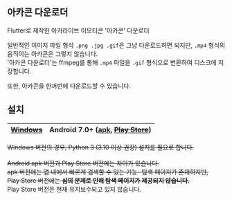 <p align="center">
<!--   <img alt="Screenshot" src="image.png" width="200" /> -->
  <h2>아카콘 다운로더</h2>
</p>

Flutter로 제작한 아카라이브 이모티콘 '아카콘' 다운로더<br>

일반적인 이미지 파일 형식 `.png .jpg .gif`은 그냥 다운로드하면 되지만, `.mp4` 형식의 움직이는 아카콘은 그렇지 않습니다.<br>
'아카콘 다운로더'는 ffmpeg를 통해 `.mp4` 파일을 `.gif` 형식으로 변환하여 디스크에 저장합니다.<br>

또한, 아카콘을 한꺼번에 다운로드할 수 있습니다.

## 설치
[~~Windows~~](https://github.com/ppaka/arcacon_downloader/releases/latest/download/Windows.zip) | Android 7.0+ ([apk](https://github.com/ppaka/arcacon_downloader/releases/latest/download/app-release.apk), [~~Play Store~~](https://play.google.com/store/apps/details?id=com.ppaka.ArcaconDownloader)) |
| ------------- | ------------- | 

~~Windows 버전의 경우, Python 3 (3.10 이상 권장) 설치를 필요로 합니다.~~<br><br>
~~Android apk 버전과 Play Store 버전에는 차이가 있습니다.<br>~~
~~apk 버전에는 앱 내에서 빠르게 검색할 수 있는 기능- 탐색 페이지가 존재하지만,<br>~~
~~Play Store 버전에는 <b>심의 문제로 인해 탐색 페이지가 제공되지 않습니다.</b><br>~~
Play Store 버전은 현재 유지보수되고 있지 않습니다.
